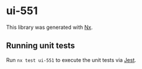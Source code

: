 # ui-551

This library was generated with [Nx](https://nx.dev).

## Running unit tests

Run `nx test ui-551` to execute the unit tests via [Jest](https://jestjs.io).
